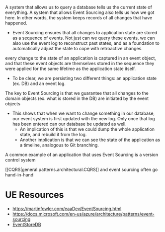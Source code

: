 
A system that allows us to query a database tells us the current state of everything. A system that allows Event Sourcing also tells us how we got here. In other words, the system keeps records of all changes that have happened.
- Event Sourcing ensures that all changes to application state are stored as a sequence of events. Not just can we query these events, we can also use the event log to reconstruct past states, and as a foundation to automatically adjust the state to cope with retroactive changes.

every change to the state of an application is captured in an event object, and that these event objects are themselves stored in the sequence they were applied for the same lifetime as the application state itself.
- To be clear, we are persisting two different things: an application state (ex. DB) and an event log.

The key to Event Sourcing is that we guarantee that all changes to the domain objects (ex. what is stored in the DB) are initiated by the event objects
- This shows that when we want to change something in our database, our event system is first updated with the new log. Only once that log has been entered can our database be updated as well.
	- An implication of this is that we could dump the whole application state, and rebuild it from the log.
	- Another implication is that we can see the state of the application as a timeline, analogous to Git branching.

A common example of an application that uses Event Sourcing is a version control system

[[CQRS|general.patterns.architectural.CQRS]] and event sourcing often go hand-in-hand

# UE Resources
- https://martinfowler.com/eaaDev/EventSourcing.html
- https://docs.microsoft.com/en-us/azure/architecture/patterns/event-sourcing
- [EventStoreDB](https://www.eventstore.com/eventstoredb)
